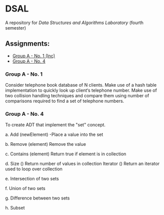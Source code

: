 # DSAL
A repository for _Data Structures and Algorithms Laboratory_ (fourth semester)

## Assignments:
* [Group A - No. 1 (Inc)](#Group-A---No.-1)
* [Group A - No. 4](#Group-A---No.-4)


### Group A - No. 1

Consider telephone book database of N clients. Make use of a hash table implementation
to quickly look up client‘s telephone number. Make use of two collision handling
techniques and compare them using number of comparisons required to find a set of
telephone numbers.

### Group A - No. 4

To create ADT that implement the "set" concept.

a. Add (newElement) -Place a value into the set

b. Remove (element) Remove the value

c. Contains (element) Return true if element is in collection

d. Size () Return number of values in collection Iterator () Return an iterator used to loop
over collection

e. Intersection of two sets

f. Union of two sets

g. Difference between two sets

h. Subset
